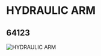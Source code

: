 # HYDRAULIC ARM
## 64123
![HYDRAULIC ARM](https://lc-www-live-s.legocdn.com/media/bricks/5/2/4543477.jpg)